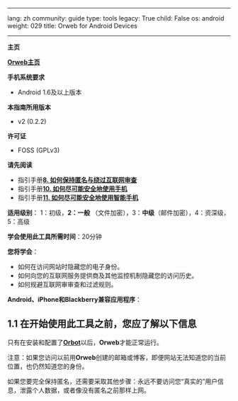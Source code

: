 

---

lang: zh
community: guide
type: tools
legacy: True
child: False
os: android
weight: 029
title: Orweb for Android Devices

---

**主页**

[**Orweb主页**](https://guardianproject.info/apps/orweb/)

**手机系统要求**

- Android 1.6及以上版本

**本指南所用版本**

- v2 (0.2.2)

**许可证** 

- FOSS (GPLv3)

**请先阅读**

- 指引手册[**8. 如何保持匿名与绕过互联网审查**](/chapter-8)
- 指引手册[**10. 如何尽可能安全地使用手机**](/chapter-10)
- 指引手册[**11. 如何尽可能安全地使用智能手机**](/chapter-11)

**适用级别**： 1：初级，**2：一般** （文件加密），3：**中级**（邮件加密），4：资深级， 5：高级

**学会使用此工具所需时间**：20分钟

**您将学会**：

- 如何在访问网站时隐藏您的电子身份。
- 如何向您的互联网服务提供商及其他监控机制隐藏您的访问历史。
- 如何规避互联网审审查和过滤规则。


**Android、iPhone和Blackberry兼容应用程序**：


## 1.1 在开始使用此工具之前，您应了解以下信息 ##

只有在安装和配置了[**Orbot**](/zh/Orbot_main)以后，**Orweb**才能正常运行。

注意：如果您访问以前用**Orweb**创建的邮箱或博客，即便网站无法知道您的当前位置，也仍然知道您的身份。

如果您要完全保持匿名，还需要采取其他步骤：永远不要访问您“真实的”用户信息，泄露个人数据，或者像没有匿名之前那样上网。


